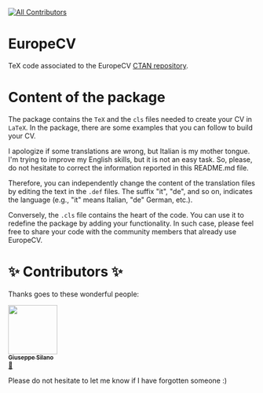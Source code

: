 [![All Contributors](https://img.shields.io/badge/all_contributors-14-orange.svg?style=flat-square)](#contributors)


# EuropeCV
TeX code associated to the EuropeCV [CTAN repository](https://ctan.org/pkg/europecv).

# Content of the package

The package contains the ```TeX``` and the ```cls``` files needed to create your CV in ```LaTeX```. In the package, there are some examples that you can follow to build your CV.

I apologize if some translations are wrong, but Italian is my mother tongue. I'm trying to improve my English skills, but it is not an easy task. So, please, do not hesitate to correct the information reported in this README.md file. 

Therefore, you can independently change the content of the translation files by editing the text in the ```.def``` files. The suffix "it", "de", and so on, indicates the language (e.g., "it" means Italian, "de" German, etc.).

Conversely, the ```.cls``` file contains the heart of the code. You can use it to redefine the package by adding your functionality. In such case, please feel free to share your code with the community members that already use EuropeCV.

# ✨ Contributors ✨

Thanks goes to these wonderful people:

<!-- ALL-CONTRIBUTORS-LIST:START - Do not remove or modify this section -->
<!-- prettier-ignore -->
[<img src="https://avatars2.githubusercontent.com/u/18560806?s=460&v=4" width="100px;"/><br /><sub><b>Giuseppe Silano</b></sub>](https://github.com/gsilano)<br /> [📖](https://github.com/gsilano/EuropeCV/commits?author=gsilano "Documentation")

Please do not hesitate to let me know if I have forgotten someone :)
